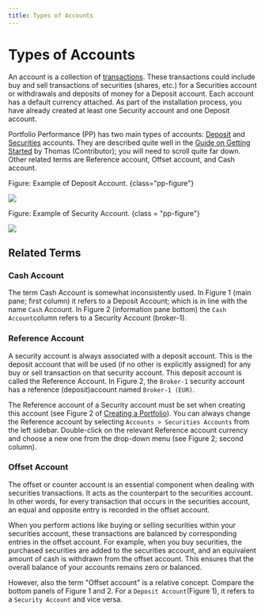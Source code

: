 ```yaml
---
title: Types of Accounts
---
```

# Types of Accounts
An account is a collection of [transactions](../../transaction/index.md). These transactions could include buy and sell transactions of securities (shares, etc.) for a Securities account or withdrawals and deposits of money for a Deposit account. Each account has a default currency attached. As part of the installation process, you have already created at least one Security account and one Deposit account.

Portfolio Performance (PP) has two main types of accounts: [Deposit](./deposit-account.md) and [Securities](./security-account.md) accounts. They are described quite well in the [Guide on Getting Started](https://forum.portfolio-performance.info/t/guide-on-getting-started/5390) by Thomas (Contributor); you will need to scroll quite far down. Other related terms are Reference account, Offset account, and Cash account.

Figure: Example of Deposit Account. {class="pp-figure"}

![](images/sb-accounts-deposit-accounts.png)

Figure: Example of Security Account. {class = "pp-figure"}

![](images/sb-accounts-securities-accounts-transactions.png)

## Related Terms

### Cash Account

The term Cash Account is somewhat inconsistently used. In Figure 1 (main pane; first column) it refers to a Deposit Account; which is in line with the name `Cash` Account. In Figure 2 (information pane bottom) the `Cash Account`column refers to a Security Account (broker-1). 

### Reference Account

A security account is always associated with a deposit account. This is the deposit account that will be used (if no other is explicitly assigned) for any buy or sell transaction on that security account. This deposit account is called the Reference Account. In Figure 2, the `Broker-1` security account has a reference (deposit)account named `Broker-1 (EUR)`.

The Reference account of a Security account must be set when creating this account (see Figure 2 of [Creating a Portfolio](../../../getting-started/create-portfolio.md)). You can always change the Reference account by selecting `Accounts > Securities Accounts` from the left sidebar. Double-click on the relevant Reference account currency and choose a new one from the drop-down menu (see Figure 2; second column).

### Offset Account

The offset or counter account is an essential component when dealing with securities transactions. It acts as the counterpart to the securities account. In other words, for every transaction that occurs in the securities account, an equal and opposite entry is recorded in the offset account.

When you perform actions like buying or selling securities within your securities account, these transactions are balanced by corresponding entries in the offset account. For example, when you buy securities, the purchased securities are added to the securities account, and an equivalent amount of cash is withdrawn from the offset account. This ensures that the overall balance of your accounts remains zero or balanced.

However, also the term "Offset account" is a relative concept. Compare the bottom panels of Figure 1 and 2. For a `Deposit Account`(Figure 1), it refers to a `Security Account` and vice versa.
